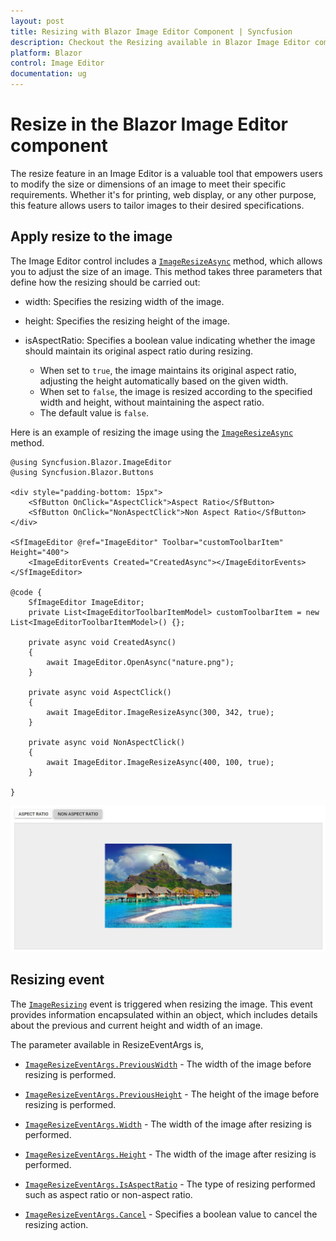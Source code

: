 ```yaml
---
layout: post
title: Resizing with Blazor Image Editor Component | Syncfusion
description: Checkout the Resizing available in Blazor Image Editor component in Blazor Server App and Blazor WebAssembly App.
platform: Blazor
control: Image Editor
documentation: ug
---
```


# Resize in the Blazor Image Editor component

The resize feature in an Image Editor is a valuable tool that empowers users to modify the size or dimensions of an image to meet their specific requirements. Whether it's for printing, web display, or any other purpose, this feature allows users to tailor images to their desired specifications.

## Apply resize to the image 

The Image Editor control includes a [`ImageResizeAsync`](https://help.syncfusion.com/cr/blazor/Syncfusion.Blazor.ImageEditor.SfImageEditor.html#Syncfusion_Blazor_ImageEditor_SfImageEditor_ImageResizeAsync_System_Nullable_System_Int32__System_Nullable_System_Int32__System_Nullable_System_Boolean__) method, which allows you to adjust the size of an image. This method takes three parameters that define how the resizing should be carried out:

* width: Specifies the resizing width of the image.

* height: Specifies the resizing height of the image.

* isAspectRatio: Specifies a boolean value indicating whether the image should maintain its original aspect ratio during resizing.
    * When set to `true`, the image maintains its original aspect ratio, adjusting the height automatically based on the given width.
    * When set to `false`, the image is resized according to the specified width and height, without maintaining the aspect ratio.
    * The default value is `false`. 

Here is an example of resizing the image using the [`ImageResizeAsync`](https://help.syncfusion.com/cr/blazor/Syncfusion.Blazor.ImageEditor.SfImageEditor.html#Syncfusion_Blazor_ImageEditor_SfImageEditor_ImageResizeAsync_System_Nullable_System_Int32__System_Nullable_System_Int32__System_Nullable_System_Boolean__) method.  

```cshtml
@using Syncfusion.Blazor.ImageEditor
@using Syncfusion.Blazor.Buttons

<div style="padding-bottom: 15px">
    <SfButton OnClick="AspectClick">Aspect Ratio</SfButton>
    <SfButton OnClick="NonAspectClick">Non Aspect Ratio</SfButton>
</div>

<SfImageEditor @ref="ImageEditor" Toolbar="customToolbarItem" Height="400">
    <ImageEditorEvents Created="CreatedAsync"></ImageEditorEvents>
</SfImageEditor>

@code {
    SfImageEditor ImageEditor;
    private List<ImageEditorToolbarItemModel> customToolbarItem = new List<ImageEditorToolbarItemModel>() {};

    private async void CreatedAsync()
    {
        await ImageEditor.OpenAsync("nature.png");
    }

    private async void AspectClick()
    {
        await ImageEditor.ImageResizeAsync(300, 342, true);
    }

    private async void NonAspectClick()
    {
        await ImageEditor.ImageResizeAsync(400, 100, true);
    }

}
```

![Blazor Image Editor with Resize an image](./images/blazor-image-editor-resize.png)

## Resizing event

The [`ImageResizing`](https://help.syncfusion.com/cr/blazor/Syncfusion.Blazor.ImageEditor.ImageEditorEvents.html#Syncfusion_Blazor_ImageEditor_ImageEditorEvents_ImageResizing) event is triggered when resizing the image. This event provides information encapsulated within an object, which includes details about the previous and current height and width of an image.

The parameter available in ResizeEventArgs is,

* [`ImageResizeEventArgs.PreviousWidth`](https://help.syncfusion.com/cr/blazor/Syncfusion.Blazor.ImageEditor.ImageResizeEventArgs.html#Syncfusion_Blazor_ImageEditor_ImageResizeEventArgs_PreviousWidth) - The width of the image before resizing is performed.

* [`ImageResizeEventArgs.PreviousHeight`](https://help.syncfusion.com/cr/blazor/Syncfusion.Blazor.ImageEditor.ImageResizeEventArgs.html#Syncfusion_Blazor_ImageEditor_ImageResizeEventArgs_PreviousHeight) - The height of the image before resizing is performed.

* [`ImageResizeEventArgs.Width`](https://help.syncfusion.com/cr/blazor/Syncfusion.Blazor.ImageEditor.ImageResizeEventArgs.html#Syncfusion_Blazor_ImageEditor_ImageResizeEventArgs_Width) - The width of the image after resizing is performed.

* [`ImageResizeEventArgs.Height`](https://help.syncfusion.com/cr/blazor/Syncfusion.Blazor.ImageEditor.ImageResizeEventArgs.html#Syncfusion_Blazor_ImageEditor_ImageResizeEventArgs_Height) - The width of the image after resizing is performed.

* [`ImageResizeEventArgs.IsAspectRatio`](https://help.syncfusion.com/cr/blazor/Syncfusion.Blazor.ImageEditor.ImageResizeEventArgs.html#Syncfusion_Blazor_ImageEditor_ImageResizeEventArgs_IsAspectRatio) - The type of resizing performed such as aspect ratio or non-aspect ratio.

* [`ImageResizeEventArgs.Cancel`](https://help.syncfusion.com/cr/blazor/Syncfusion.Blazor.ImageEditor.ImageResizeEventArgs.html#Syncfusion_Blazor_ImageEditor_ImageResizeEventArgs_Cancel) - Specifies a boolean value to cancel the resizing action.